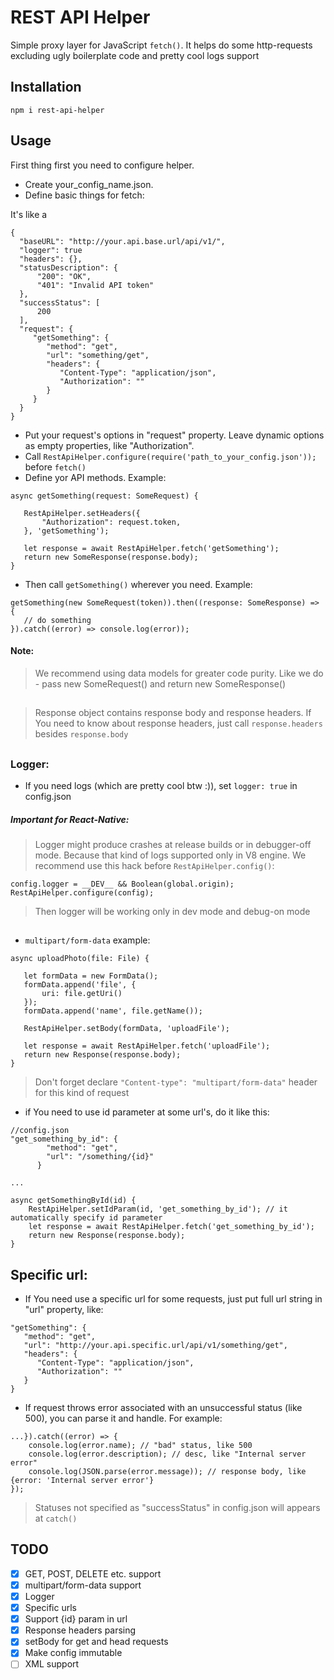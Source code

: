 # REST API Helper
Simple proxy layer for JavaScript `fetch()`. It helps do some http-requests excluding ugly boilerplate code and pretty cool logs support
## Installation
    npm i rest-api-helper
## Usage
First thing first you need to configure helper.   
  - Create your_config_name.json.
  - Define basic things for fetch:
  
  It's like a
  ```
{
    "baseURL": "http://your.api.base.url/api/v1/",
    "logger": true
    "headers": {},
    "statusDescription": {
        "200": "OK",
        "401": "Invalid API token"
    },
    "successStatus": [
        200
    ],
    "request": {
       "getSomething": {
          "method": "get",
          "url": "something/get",
          "headers": {
             "Content-Type": "application/json",
             "Authorization": ""
          }
       }
    }
}
```
 - Put your request's options in "request" property. 
 Leave dynamic options as empty properties, like "Authorization".
 - Call `RestApiHelper.configure(require('path_to_your_config.json'));` before `fetch()`
 - Define yor API methods. Example:
 ```
async getSomething(request: SomeRequest) {

	RestApiHelper.setHeaders({
		"Authorization": request.token,
	}, 'getSomething');
	
	let response = await RestApiHelper.fetch('getSomething');
	return new SomeResponse(response.body);
}
```
 - Then call `getSomething()` wherever you need. Example:
 ```
getSomething(new SomeRequest(token)).then((response: SomeResponse) => {
	// do something
}).catch((error) => console.log(error));
```
#### Note:
> We recommend using data models for greater code purity. Like we do - pass new SomeRequest() and return new SomeResponse()

##
> Response object contains response body and response headers. If You need to know about response headers, just call `response.headers` besides `response.body`
##
### Logger:
 - If you need logs (which are pretty cool btw :)), set `logger: true` in config.json
##### Important for React-Native:
> Logger might produce crashes at release builds or in debugger-off mode. 
Because that kind of logs supported only in V8 engine. We recommend use this hack before `RestApiHelper.config()`:
```
config.logger = __DEV__ && Boolean(global.origin);
RestApiHelper.configure(config);
```
> Then logger will be working only in dev mode and debug-on mode
##
 - `multipart/form-data` example:
 ```
async uploadPhoto(file: File) {

    let formData = new FormData();
    formData.append('file', {
        uri: file.getUri()
    });
    formData.append('name', file.getName());
    
    RestApiHelper.setBody(formData, 'uploadFile');
    
    let response = await RestApiHelper.fetch('uploadFile');
    return new Response(response.body);
}
```
> Don't forget declare `"Content-type": "multipart/form-data"` header for this kind of request
- if You need to use id parameter at some url's, do it like this:
```
//config.json
"get_something_by_id": {
        "method": "get",
        "url": "/something/{id}"
      }
      
...

async getSomethingById(id) {
    RestApiHelper.setIdParam(id, 'get_something_by_id'); // it automatically specify id parameter
    let response = await RestApiHelper.fetch('get_something_by_id');
    return new Response(response.body);
}
```
## Specific url:
- If You need use a specific url for some requests, 
just put full url string in "url" property, like:
```
"getSomething": {
   "method": "get",
   "url": "http://your.api.specific.url/api/v1/something/get",
   "headers": {
      "Content-Type": "application/json",
      "Authorization": ""
   }
}
```
- If request throws error associated with an unsuccessful status (like 500), you can parse it and handle. For example:
```
...}).catch((error) => {
    console.log(error.name); // "bad" status, like 500
    console.log(error.description); // desc, like "Internal server error"
    console.log(JSON.parse(error.message)); // response body, like {error: 'Internal server error'}
});
```
> Statuses not specified as "successStatus" in config.json will appears at `catch()` 

## TODO

- [X] GET, POST, DELETE etc. support
- [X] multipart/form-data support
- [X] Logger
- [X] Specific urls
- [X] Support {id} param in url
- [X] Response headers parsing
- [X] setBody for get and head requests
- [X] Make config immutable 
- [ ] XML support
